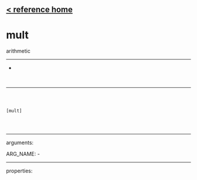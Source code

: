 [< reference home](index.html)
---

# mult


arithmetic

---

-
<br>


---


```



[mult]


            
```

---
arguments:

ARG_NAME: -<br>

---
properties:


